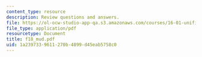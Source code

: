 ```yaml
---
content_type: resource
description: Review questions and answers.
file: https://ol-ocw-studio-app-qa.s3.amazonaws.com/courses/16-01-unified-engineering-i-ii-iii-iv-fall-2005-spring-2006/1a2397339611270b4899d45eab5758c0_f18_mud.pdf
file_type: application/pdf
resourcetype: Document
title: f18_mud.pdf
uid: 1a239733-9611-270b-4899-d45eab5758c0
---
```

